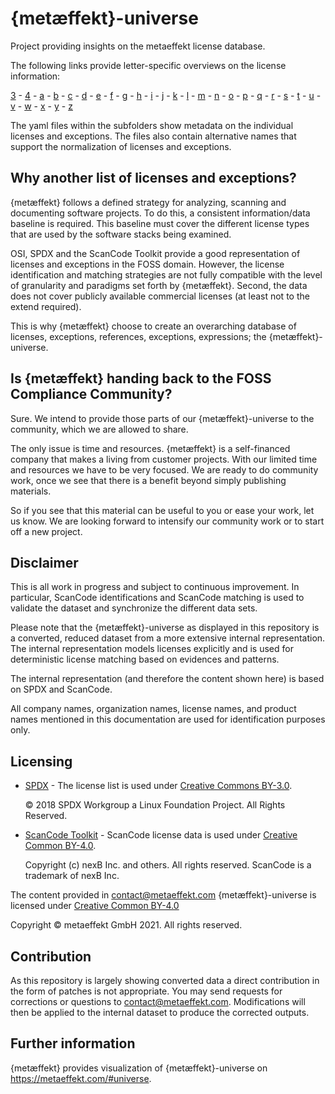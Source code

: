 # {metæffekt}-universe
Project providing insights on the metaeffekt license database.

The following links provide letter-specific overviews on the license information:

[3](src/main/resources/ae-universe/[3]/overview.md) -
[4](src/main/resources/ae-universe/[4]/overview.md) -
[a](src/main/resources/ae-universe/[a]/overview.md) -
[b](src/main/resources/ae-universe/[b]/overview.md) -
[c](src/main/resources/ae-universe/[c]/overview.md) -
[d](src/main/resources/ae-universe/[d]/overview.md) -
[e](src/main/resources/ae-universe/[e]/overview.md) -
[f](src/main/resources/ae-universe/[f]/overview.md) -
[g](src/main/resources/ae-universe/[g]/overview.md) -
[h](src/main/resources/ae-universe/[h]/overview.md) -
[i](src/main/resources/ae-universe/[i]/overview.md) -
[j](src/main/resources/ae-universe/[j]/overview.md) -
[k](src/main/resources/ae-universe/[k]/overview.md) -
[l](src/main/resources/ae-universe/[l]/overview.md) -
[m](src/main/resources/ae-universe/[m]/overview.md) -
[n](src/main/resources/ae-universe/[n]/overview.md) -
[o](src/main/resources/ae-universe/[o]/overview.md) -
[p](src/main/resources/ae-universe/[p]/overview.md) -
[q](src/main/resources/ae-universe/[q]/overview.md) -
[r](src/main/resources/ae-universe/[r]/overview.md) -
[s](src/main/resources/ae-universe/[s]/overview.md) -
[t](src/main/resources/ae-universe/[t]/overview.md) -
[u](src/main/resources/ae-universe/[u]/overview.md) -
[v](src/main/resources/ae-universe/[v]/overview.md) -
[w](src/main/resources/ae-universe/[w]/overview.md) -
[x](src/main/resources/ae-universe/[x]/overview.md) -
[y](src/main/resources/ae-universe/[y]/overview.md) -
[z](src/main/resources/ae-universe/[z]/overview.md)

The yaml files within the subfolders show metadata on the individual licenses and exceptions.
The files also contain alternative names that support the normalization of licenses and exceptions.

## Why another list of licenses and exceptions?
{metæffekt} follows a defined strategy for analyzing, scanning and documenting software projects. To do this, a 
consistent information/data baseline is required. This baseline must cover the different license types that are used
by the software stacks being examined.

OSI, SPDX and the ScanCode Toolkit provide a good representation of licenses and exceptions in the FOSS domain. 
However, the license identification and matching strategies are not fully compatible with
the level of granularity and paradigms set forth by {metæffekt}. Second, the data does not cover publicly
available commercial licenses (at least not to the extend required).

This is why {metæffekt} choose to create an overarching database of licenses, exceptions, 
references, exceptions, expressions; the {metæffekt}-universe.

## Is {metæffekt} handing back to the FOSS Compliance Community?
Sure. We intend to provide those parts of our {metæffekt}-universe to the community, which we are allowed to share.

The only issue is time and resources. {metæffekt} is a self-financed company that makes a
living from customer projects. With our limited time and resources we have to be very focused. 
We are ready to do community work, once we see that there is a benefit beyond simply publishing 
materials.

So if you see that this material can be useful to you or ease your work, let us know. We are looking forward to
intensify our community work or to start off a new project.

## Disclaimer

This is all work in progress and subject to continuous improvement. In particular, ScanCode identifications and
ScanCode matching is used to validate the dataset and synchronize the different data sets.

Please note that the {metæffekt}-universe as displayed in this repository is a converted, reduced
dataset from a more extensive internal representation. The internal representation models licenses
explicitly and is used for deterministic license matching based on evidences and patterns.

The internal representation (and therefore the content shown here) is based on SPDX and ScanCode.

All company names, organization names, license names, and product names mentioned in this documentation
are used for identification purposes only.

## Licensing

- [SPDX](https://spdx.org/licenses/) - The license list is used under 
  [Creative Commons BY-3.0](http://spdx.org/licenses/CC-BY-3.0).
  
  © 2018 SPDX Workgroup a Linux Foundation Project. All Rights Reserved.

- [ScanCode Toolkit](https://github.com/nexB/scancode-toolkit) - ScanCode license data is used under 
  [Creative Common BY-4.0](https://github.com/nexB/scancode-toolkit/blob/develop/cc-by-4.0.LICENSE).

  Copyright (c) nexB Inc. and others. All rights reserved.
  ScanCode is a trademark of nexB Inc.

The content provided in contact@metaeffekt.com {metæffekt}-universe is licensed under
[Creative Common BY-4.0](LICENSE)

Copyright © metaeffekt GmbH 2021. All rights reserved.

## Contribution
As this repository is largely showing converted data a direct contribution in the form of patches is
not appropriate. You may send requests for corrections or questions 
to [contact@metaeffekt.com](mailto:contact@metaeffekt.com). Modifications will then be applied to the 
internal dataset to produce the corrected outputs.

## Further information
{metæffekt} provides visualization of {metæffekt}-universe on https://metaeffekt.com/#universe.
